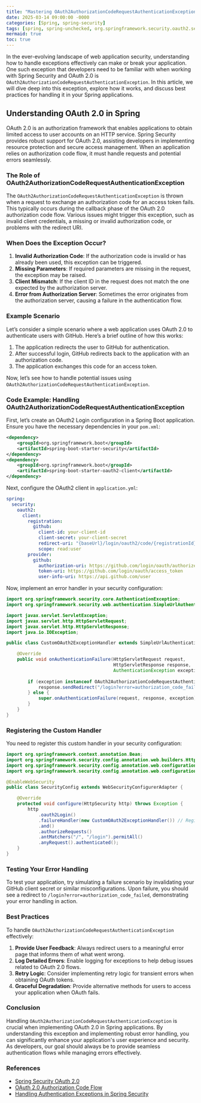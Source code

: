 ```yaml
---
title: "Mastering OAuth2AuthorizationCodeRequestAuthenticationException in Spring"
date: 2025-03-14 09:00:00 -0000
categories: [Spring, spring-security]
tags: [spring, spring-unchecked, org.springframework.security.oauth2.server.authorization.authentication]
mermaid: true
toc: true
---
```



In the ever-evolving landscape of web application security, understanding how to handle exceptions effectively can make or break your application. One such exception that developers need to be familiar with when working with Spring Security and OAuth 2.0 is `OAuth2AuthorizationCodeRequestAuthenticationException`. In this article, we will dive deep into this exception, explore how it works, and discuss best practices for handling it in your Spring applications.

## Understanding OAuth 2.0 in Spring

OAuth 2.0 is an authorization framework that enables applications to obtain limited access to user accounts on an HTTP service. Spring Security provides robust support for OAuth 2.0, assisting developers in implementing resource protection and secure access management. When an application relies on authorization code flow, it must handle requests and potential errors seamlessly.

### The Role of OAuth2AuthorizationCodeRequestAuthenticationException

The `OAuth2AuthorizationCodeRequestAuthenticationException` is thrown when a request to exchange an authorization code for an access token fails. This typically occurs during the callback phase of the OAuth 2.0 authorization code flow. Various issues might trigger this exception, such as invalid client credentials, a missing or invalid authorization code, or problems with the redirect URI.

### When Does the Exception Occur?

1. **Invalid Authorization Code**: If the authorization code is invalid or has already been used, this exception can be triggered.
2. **Missing Parameters**: If required parameters are missing in the request, the exception may be raised.
3. **Client Mismatch**: If the client ID in the request does not match the one expected by the authorization server.
4. **Error from Authorization Server**: Sometimes the error originates from the authorization server, causing a failure in the authentication flow.

### Example Scenario

Let’s consider a simple scenario where a web application uses OAuth 2.0 to authenticate users with GitHub. Here’s a brief outline of how this works:

1. The application redirects the user to GitHub for authentication.
2. After successful login, GitHub redirects back to the application with an authorization code.
3. The application exchanges this code for an access token.

Now, let’s see how to handle potential issues using `OAuth2AuthorizationCodeRequestAuthenticationException`.

### Code Example: Handling OAuth2AuthorizationCodeRequestAuthenticationException

First, let’s create an OAuth2 Login configuration in a Spring Boot application. Ensure you have the necessary dependencies in your `pom.xml`:

```xml
<dependency>
    <groupId>org.springframework.boot</groupId>
    <artifactId>spring-boot-starter-security</artifactId>
</dependency>
<dependency>
    <groupId>org.springframework.boot</groupId>
    <artifactId>spring-boot-starter-oauth2-client</artifactId>
</dependency>
```

Next, configure the OAuth2 client in `application.yml`:

```yaml
spring:
  security:
    oauth2:
      client:
        registration:
          github:
            client-id: your-client-id
            client-secret: your-client-secret
            redirect-uri: "{baseUrl}/login/oauth2/code/{registrationId}"
            scope: read:user
        provider:
          github:
            authorization-uri: https://github.com/login/oauth/authorize
            token-uri: https://github.com/login/oauth/access_token
            user-info-uri: https://api.github.com/user
```

Now, implement an error handler in your security configuration:

```java
import org.springframework.security.core.AuthenticationException;
import org.springframework.security.web.authentication.SimpleUrlAuthenticationFailureHandler;

import javax.servlet.ServletException;
import javax.servlet.http.HttpServletRequest;
import javax.servlet.http.HttpServletResponse;
import java.io.IOException;

public class CustomOAuth2ExceptionHandler extends SimpleUrlAuthenticationFailureHandler {

    @Override
    public void onAuthenticationFailure(HttpServletRequest request,
                                        HttpServletResponse response,
                                        AuthenticationException exception) throws IOException, ServletException {
        
        if (exception instanceof OAuth2AuthorizationCodeRequestAuthenticationException) {
            response.sendRedirect("/login?error=authorization_code_failed");
        } else {
            super.onAuthenticationFailure(request, response, exception);
        }
    }
}
```

### Registering the Custom Handler

You need to register this custom handler in your security configuration:

```java
import org.springframework.context.annotation.Bean;
import org.springframework.security.config.annotation.web.builders.HttpSecurity;
import org.springframework.security.config.annotation.web.configuration.EnableWebSecurity;
import org.springframework.security.config.annotation.web.configuration.WebSecurityConfigurerAdapter;

@EnableWebSecurity
public class SecurityConfig extends WebSecurityConfigurerAdapter {

    @Override
    protected void configure(HttpSecurity http) throws Exception {
        http
            .oauth2Login()
            .failureHandler(new CustomOAuth2ExceptionHandler()) // Registering our custom handler
            .and()
            .authorizeRequests()
            .antMatchers("/", "/login").permitAll()
            .anyRequest().authenticated();
    }
}
```

### Testing Your Error Handling

To test your application, try simulating a failure scenario by invalidating your GitHub client secret or similar misconfigurations. Upon failure, you should see a redirect to `/login?error=authorization_code_failed`, demonstrating your error handling in action.

### Best Practices

To handle `OAuth2AuthorizationCodeRequestAuthenticationException` effectively:

1. **Provide User Feedback**: Always redirect users to a meaningful error page that informs them of what went wrong.
2. **Log Detailed Errors**: Enable logging for exceptions to help debug issues related to OAuth 2.0 flows.
3. **Retry Logic**: Consider implementing retry logic for transient errors when obtaining OAuth tokens.
4. **Graceful Degradation**: Provide alternative methods for users to access your application when OAuth fails.

### Conclusion

Handling `OAuth2AuthorizationCodeRequestAuthenticationException` is crucial when implementing OAuth 2.0 in Spring applications. By understanding this exception and implementing robust error handling, you can significantly enhance your application's user experience and security. As developers, our goal should always be to provide seamless authentication flows while managing errors effectively.

### References

- [Spring Security OAuth 2.0](https://spring.io/projects/spring-security-oauth)
- [OAuth 2.0 Authorization Code Flow](https://oauth.net/2/grant-types/authorization-code/)
- [Handling Authentication Exceptions in Spring Security](https://docs.spring.io/spring-security/site/docs/current/reference/html5/#servlet-authentication)